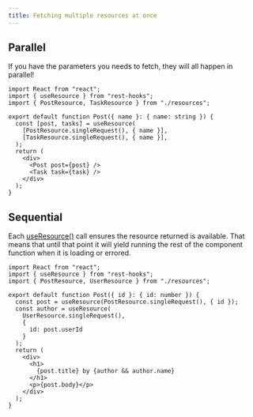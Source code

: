 ```yaml
---
title: Fetching multiple resources at once
---
```

## Parallel

If you have the parameters you needs to fetch, they will all happen in parallel!

```tsx
import React from "react";
import { useResource } from "rest-hooks";
import { PostResource, TaskResource } from "./resources";

export default function Post({ name }: { name: string }) {
  const [post, tasks] = useResource(
    [PostResource.singleRequest(), { name }],
    [TaskResource.singleRequest(), { name }],
  );
  return (
    <div>
      <Post post={post} />
      <Task task={task} />
    </div>
  );
}
```

## Sequential

Each [useResource()](../api/useResource.md) call ensures the resource returned is available. That means
that until that point it will yield running the rest of the component function
when it is loading or errored.

```tsx
import React from "react";
import { useResource } from "rest-hooks";
import { PostResource, UserResource } from "./resources";

export default function Post({ id }: { id: number }) {
  const post = useResource(PostResource.singleRequest(), { id });
  const author = useResource(
    UserResource.singleRequest(),
    {
      id: post.userId
    }
  );
  return (
    <div>
      <h1>
        {post.title} by {author && author.name}
      </h1>
      <p>{post.body}</p>
    </div>
  );
}
```

